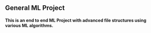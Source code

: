 <h2>General ML Project</h2>
<h4>This is an end to end ML Project with advanced file structures using various ML algorithms. </h4>

